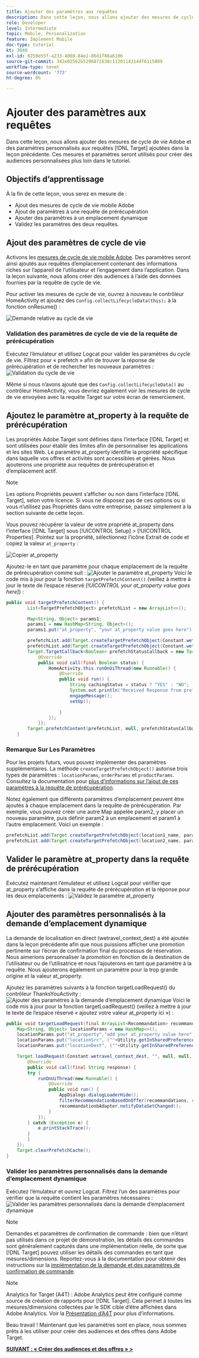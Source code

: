```yaml
---
title: Ajouter des paramètres aux requêtes
description: Dans cette leçon, nous allons ajouter des mesures de cycle de vie Adobe et des paramètres personnalisés aux requêtes Target ajoutées dans la leçon précédente. Ces mesures et paramètres seront utilisés pour créer des audiences personnalisées plus loin dans le tutoriel.
role: Developer
level: Intermediate
topic: Mobile, Personalization
feature: Implement Mobile
doc-type: tutorial
kt: 3040
exl-id: 0250e55f-a233-4060-84e1-86d1f88a6106
source-git-commit: 342e02562b5296871638c1120114214df6115809
workflow-type: tm+mt
source-wordcount: '773'
ht-degree: 0%

---
```


# Ajouter des paramètres aux requêtes

Dans cette leçon, nous allons ajouter des mesures de cycle de vie Adobe et des paramètres personnalisés aux requêtes [!DNL Target] ajoutées dans la leçon précédente. Ces mesures et paramètres seront utilisés pour créer des audiences personnalisées plus loin dans le tutoriel.

## Objectifs d’apprentissage

À la fin de cette leçon, vous serez en mesure de :

* Ajout des mesures de cycle de vie mobile Adobe
* Ajout de paramètres à une requête de prérécupération
* Ajouter des paramètres à un emplacement dynamique
* Validez les paramètres des deux requêtes.

## Ajout des paramètres de cycle de vie

Activons les [mesures de cycle de vie mobile Adobe](https://experienceleague.adobe.com/docs/mobile-services/android/metrics.html?lang=fr). Des paramètres seront ainsi ajoutés aux requêtes d’emplacement contenant des informations riches sur l’appareil de l’utilisateur et l’engagement dans l’application. Dans la leçon suivante, nous allons créer des audiences à l’aide des données fournies par la requête de cycle de vie.

Pour activer les mesures de cycle de vie, ouvrez à nouveau le contrôleur HomeActivity et ajoutez des `Config.collectLifecycleData(this);` à la fonction onResume() :

![Demande relative au cycle de vie](assets/lifecycle_code.jpg)

### Validation des paramètres de cycle de vie de la requête de prérécupération

Exécutez l’émulateur et utilisez Logcat pour valider les paramètres du cycle de vie. Filtrez pour « prefetch » afin de trouver la réponse de prérécupération et de rechercher les nouveaux paramètres :
![ Validation du cycle de vie ](assets/lifecycle_validation.jpg)

Même si nous n’avons ajouté que des `Config.collectLifecycleData()` au contrôleur HomeActivity, vous devriez également voir les mesures de cycle de vie envoyées avec la requête Target sur votre écran de remerciement.

## Ajoutez le paramètre at_property à la requête de prérécupération

Les propriétés Adobe Target sont définies dans l’interface [!DNL Target] et sont utilisées pour établir des limites afin de personnaliser les applications et les sites Web. Le paramètre at_property identifie la propriété spécifique dans laquelle vos offres et activités sont accessibles et gérées. Nous ajouterons une propriété aux requêtes de prérécupération et d’emplacement actif.

>[!NOTE]
>
>Les options Propriétés peuvent s’afficher ou non dans l’interface [!DNL Target], selon votre licence. Si vous ne disposez pas de ces options ou si vous n’utilisez pas Propriétés dans votre entreprise, passez simplement à la section suivante de cette leçon.

Vous pouvez récupérer la valeur de votre propriété at_property dans l’interface [!DNL Target] sous [!UICONTROL Setup] > [!UICONTROL Properties].  Pointez sur la propriété, sélectionnez l’icône Extrait de code et copiez la valeur `at_property` :

![Copier at_property](assets/at_property_interface.jpg)

Ajoutez-le en tant que paramètre pour chaque emplacement de la requête de prérécupération comme suit :
![Ajouter le paramètre at_property](assets/params_at_property.jpg)
Voici le code mis à jour pour la fonction `targetPrefetchContent()` (veillez à mettre à jour le texte de l’espace réservé _[!UICONTROL your at_property value goes here]_) :

```java
public void targetPrefetchContent() {
        List<TargetPrefetchObject> prefetchList = new ArrayList<>();

        Map<String, Object> params1;
        params1 = new HashMap<String, Object>();
        params1.put("at_property", "your at_property value goes here");

        prefetchList.add(Target.createTargetPrefetchObject(Constant.wetravel_engage_home, params1));
        prefetchList.add(Target.createTargetPrefetchObject(Constant.wetravel_engage_search, params1));
        Target.TargetCallback<Boolean> prefetchStatusCallback = new Target.TargetCallback<Boolean>() {
            @Override
            public void call(final Boolean status) {
                HomeActivity.this.runOnUiThread(new Runnable() {
                    @Override
                    public void run() {
                        String cachingStatus = status ? "YES" : "NO";
                        System.out.println("Received Response from prefetch : " + cachingStatus);
                        engageMessage();
                        setUp();

                    }
                });
            }};
        Target.prefetchContent(prefetchList, null, prefetchStatusCallback);
    }
```

### Remarque Sur Les Paramètres

Pour les projets futurs, vous pouvez implémenter des paramètres supplémentaires. La méthode `createTargetPrefetchObject()` autorise trois types de paramètres : `locationParams`, `orderParams` et `productParams`. Consultez la documentation pour [plus d’informations sur l’ajout de ces paramètres à la requête de prérécupération](https://experienceleague.adobe.com/docs/mobile-services/android/target-android/c-mob-target-prefetch-android.html?lang=fr).

Notez également que différents paramètres d’emplacement peuvent être ajoutés à chaque emplacement dans la requête de prérécupération. Par exemple, vous pouvez créer une autre Map appelée param2, y placer un nouveau paramètre, puis définir param2 à un emplacement et param1 à l’autre emplacement. Voici un exemple :

```java
prefetchList.add(Target.createTargetPrefetchObject(location1_name, params1);
prefetchList.add(Target.createTargetPrefetchObject(location2_name, params2);
```

## Valider le paramètre at_property dans la requête de prérécupération

Exécutez maintenant l’émulateur et utilisez Logcat pour vérifier que at_property s’affiche dans la requête de prérécupération et la réponse pour les deux emplacements :
![Validez le paramètre at_property](assets/parameters_at_property_validation.jpg)

## Ajouter des paramètres personnalisés à la demande d’emplacement dynamique

La demande de localisation en direct (wetravel_context_dest) a été ajoutée dans la leçon précédente afin que nous puissions afficher une promotion pertinente sur l’écran de confirmation final du processus de réservation. Nous aimerions personnaliser la promotion en fonction de la destination de l’utilisateur ou de l’utilisatrice et nous l’ajouterons en tant que paramètre à la requête. Nous ajouterons également un paramètre pour la trop grande origine et la valeur at_property.

Ajoutez les paramètres suivants à la fonction targetLoadRequest() du contrôleur ThanksYouActivity :
![Ajouter des paramètres à la demande d’emplacement dynamique](assets/parameters_live_location.jpg)
Voici le code mis à jour pour la fonction targetLoadRequest() (veillez à mettre à jour le texte de l’espace réservé « ajoutez votre valeur at_property ici ») :

```java
public void targetLoadRequest(final ArrayList<Recommandation> recommandations) {
    Map<String, Object> locationParams = new HashMap<>();
    locationParams.put("at_property","add your at_property value here");
    locationParams.put("locationSrc", (""+Utility.getInSharedPreference(ThankYouActivity.this,Constant.departure,"")));
    locationParams.put("locationDest", (""+Utility.getInSharedPreference(ThankYouActivity.this,Constant.destination,"")));

    Target.loadRequest(Constant.wetravel_context_dest, "", null, null, locationParams, new Target.TargetCallback<String>() {
        @Override
        public void call(final String response) {
        try {
            runOnUiThread(new Runnable() {
                @Override
                public void run() {
                    AppDialogs.dialogLoaderHide();
                    filterRecommendationBasedOnOffer(recommandations, response);
                    recommandationbAdapter.notifyDataSetChanged();
                }
            });
        } catch (Exception e) {
            e.printStackTrace();
        }
        }
    });
    Target.clearPrefetchCache();
}
```

### Valider les paramètres personnalisés dans la demande d’emplacement dynamique

Exécutez l’émulateur et ouvrez Logcat. Filtrez l’un des paramètres pour vérifier que la requête contient les paramètres nécessaires :
![Valider les paramètres personnalisés dans la demande d’emplacement dynamique](assets/parameters_live_location_validation.jpg)

>[!NOTE]
>
>Demandes et paramètres de confirmation de commande : bien que n’étant pas utilisés dans ce projet de démonstration, les détails des commandes sont généralement capturés dans une implémentation réelle, de sorte que [!DNL Target] pouvez utiliser les détails des commandes en tant que mesures/dimensions. Reportez-vous à la documentation pour obtenir des instructions sur la [implémentation de la demande et des paramètres de confirmation de commande](https://experienceleague.adobe.com/docs/mobile-services/android/target-android/c-target-methods.html?lang=fr).

>[!NOTE]
>
>Analytics for Target (A4T) : Adobe Analytics peut être configuré comme source de création de rapports pour [!DNL Target]. Cela permet à toutes les mesures/dimensions collectées par le SDK cible d’être affichées dans Adobe Analytics. Voir la [Présentation d’A4T](https://experienceleague.adobe.com/docs/target/using/integrate/a4t/a4t.html?lang=fr) pour plus d’informations.

Beau travail ! Maintenant que les paramètres sont en place, nous sommes prêts à les utiliser pour créer des audiences et des offres dans Adobe Target.

**[SUIVANT : « Créer des audiences et des offres » >](create-audiences-and-offers.md)**
